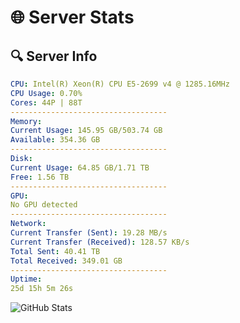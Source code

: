 # 🌐 Server Stats
## 🔍 Server Info
```yaml
CPU: Intel(R) Xeon(R) CPU E5-2699 v4 @ 1285.16MHz
CPU Usage: 0.70%
Cores: 44P | 88T
-----------------------------------
Memory:
Current Usage: 145.95 GB/503.74 GB
Available: 354.36 GB
-----------------------------------
Disk:
Current Usage: 64.85 GB/1.71 TB
Free: 1.56 TB
-----------------------------------
GPU:
No GPU detected
-----------------------------------
Network:
Current Transfer (Sent): 19.28 MB/s
Current Transfer (Received): 128.57 KB/s
Total Sent: 40.41 TB
Total Received: 349.01 GB
-----------------------------------
Uptime:
25d 15h 5m 26s
```
![GitHub Stats](https://img.shields.io/badge/Updated-2025-04-02_12:28:15-blue)